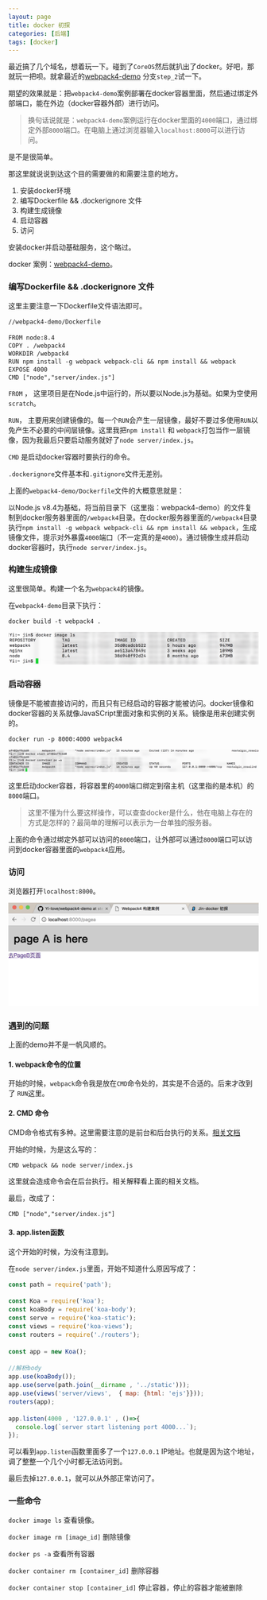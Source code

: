 ```yaml
---
layout: page
title: docker 初探
categories: [后端]
tags: [docker]
---
```


最近搞了几个域名，想着玩一下。碰到了`CoreOS`然后就扒出了docker。好吧，那就玩一把呗。就拿最近的[webpack4-demo](https://github.com/Yi-love/webpack4-demo/tree/step_2) 分支`step_2`试一下。

期望的效果就是：把`webpack4-demo`案例部署在docker容器里面，然后通过绑定外部端口，能在外边（docker容器外部）进行访问。

> 换句话说就是：`webpack4-demo`案例运行在docker里面的`4000`端口，通过绑定外部`8000`端口。在电脑上通过浏览器输入`localhost:8000`可以进行访问。

是不是很简单。

那这里就说说到达这个目的需要做的和需要注意的地方。

1. 安装docker环境
2. 编写Dockerfile && .dockerignore 文件
3. 构建生成镜像
4. 启动容器
5. 访问

安装docker并启动基础服务，这个略过。

docker 案例：[webpack4-demo](https://github.com/Yi-love/webpack4-demo/tree/step_2)。

### 编写Dockerfile && .dockerignore 文件
这里主要注意一下Dockerfile文件语法即可。

```
//webpack4-demo/Dockerfile

FROM node:8.4
COPY . /webpack4
WORKDIR /webpack4
RUN npm install -g webpack webpack-cli && npm install && webpack
EXPOSE 4000
CMD ["node","server/index.js"]
```

`FROM` ， 这里项目是在Node.js中运行的，所以要以Node.js为基础。如果为空使用`scratch`。

`RUN`， 主要用来创建镜像的。每一个`RUN`会产生一层镜像，最好不要过多使用`RUN`以免产生不必要的中间层镜像。这里我把`npm install` 和 `webpack`打包当作一层镜像，因为我最后只要启动服务就好了`node server/index.js`。

`CMD` 是启动docker容器时要执行的命令。

`.dockerignore`文件基本和`.gitignore`文件无差别。


上面的`webpack4-demo/Dockerfile`文件的大概意思就是：

以Node.js v8.4为基础，将当前目录下（这里指：webpack4-demo）的文件复制到docker服务器里面的`/webpack4`目录。在docker服务器里面的`/webpack4`目录执行`npm install -g webpack webpack-cli && npm install && webpack`，生成镜像文件，提示对外暴露`4000`端口（不一定真的是`4000`）。通过镜像生成并启动docker容器时，执行`node server/index.js`。


### 构建生成镜像
这里很简单。构建一个名为`webpack4`的镜像。

在`webpack4-demo`目录下执行：

```
docker build -t webpack4 .
```

![](/images/2018/0528_02.png)

### 启动容器
镜像是不能被直接访问的，而且只有已经启动的容器才能被访问。docker镜像和docker容器的关系就像JavaSCript里面对象和实例的关系。镜像是用来创建实例的。

```
docker run -p 8000:4000 webpack4
```

![](/images/2018/0528_03.png)

这里启动docker容器，将容器里的`4000`端口绑定到宿主机（这里指的是本机）的`8000`端口。

> 这里不懂为什么要这样操作，可以查查docker是什么，他在电脑上存在的方式是怎样的？最简单的理解可以表示为一台单独的服务器。

上面的命令通过绑定外部可以访问的`8000`端口，让外部可以通过`8000`端口可以访问到docker容器里面的`webpack4`应用。


### 访问
浏览器打开`localhost:8000`。

![](/images/2018/0528_01.png)

### 遇到的问题
上面的demo并不是一帆风顺的。

#### 1. webpack命令的位置
开始的时候，`webpack`命令我是放在`CMD`命令处的，其实是不合适的。后来才改到了 `RUN`这里。

#### 2. CMD 命令
CMD命令格式有多种。这里需要注意的是前台和后台执行的关系。[相关文档](https://yeasy.gitbooks.io/docker_practice/image/dockerfile/cmd.html)

开始的时候，为是这么写的：

```
CMD webpack && node server/index.js
```

这里就会造成命令会在后台执行。相关解释看上面的相关文档。

最后，改成了：

```
CMD ["node","server/index.js"]
```

#### 3. app.listen函数
这个开始的时候，为没有注意到。

在`node server/index.js`里面，开始不知道什么原因写成了：

```js
const path = require('path');

const Koa = require('koa');
const koaBody = require('koa-body');
const serve = require('koa-static');
const views = require('koa-views');
const routers = require('./routers');

const app = new Koa();

//解析body
app.use(koaBody());
app.use(serve(path.join(__dirname , '../static')));
app.use(views('server/views',  { map: {html: 'ejs'}}));
routers(app);

app.listen(4000 , '127.0.0.1' , ()=>{
  console.log(`server start listening port 4000...`);
});
```


可以看到`app.listen`函数里面多了一个`127.0.0.1` IP地址。也就是因为这个地址，调了整整一个几个小时都无法访问到。

最后去掉`127.0.0.1`，就可以从外部正常访问了。


### 一些命令
`docker image ls` 查看镜像。

`docker image rm [image_id]` 删除镜像

`docker ps -a` 查看所有容器

`docker container rm [container_id]` 删除容器

`docker container stop [container_id]` 停止容器，停止的容器才能被删除





